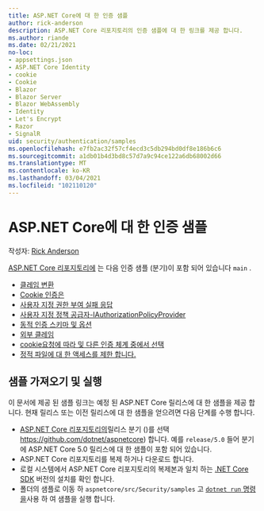 ```yaml
---
title: ASP.NET Core에 대 한 인증 샘플
author: rick-anderson
description: ASP.NET Core 리포지토리의 인증 샘플에 대 한 링크를 제공 합니다.
ms.author: riande
ms.date: 02/21/2021
no-loc:
- appsettings.json
- ASP.NET Core Identity
- cookie
- Cookie
- Blazor
- Blazor Server
- Blazor WebAssembly
- Identity
- Let's Encrypt
- Razor
- SignalR
uid: security/authentication/samples
ms.openlocfilehash: e7fb2ac32f57cf4ecd3c5db294bd0df8e186b6c6
ms.sourcegitcommit: a1db01b4d3bd8c57d7a9c94ce122a6db68002d66
ms.translationtype: MT
ms.contentlocale: ko-KR
ms.lasthandoff: 03/04/2021
ms.locfileid: "102110120"
---
```

# <a name="authentication-samples-for-aspnet-core"></a>ASP.NET Core에 대 한 인증 샘플

작성자: [Rick Anderson](https://twitter.com/RickAndMSFT)

[ASP.NET Core 리포지토리에](https://github.com/dotnet/aspnetcore) 는 다음 인증 샘플 (분기)이 포함 되어 있습니다 `main` .

* [클레임 변환](https://github.com/dotnet/aspnetcore/tree/main/src/Security/samples/ClaimsTransformation)
* [Cookie 인증은](https://github.com/dotnet/aspnetcore/tree/main/src/Security/samples/Cookies)
* [사용자 지정 권한 부여 실패 응답](https://github.com/dotnet/aspnetcore/tree/main/src/Security/samples/CustomAuthorizationFailureResponse)
* [사용자 지정 정책 공급자-IAuthorizationPolicyProvider](https://github.com/dotnet/aspnetcore/tree/main/src/Security/samples/CustomPolicyProvider)
* [동적 인증 스키마 및 옵션](https://github.com/dotnet/aspnetcore/tree/main/src/Security/samples/DynamicSchemes)
* [외부 클레임](https://github.com/dotnet/aspnetcore/tree/main/src/Security/samples/Identity.ExternalClaims)
* [cookie요청에 따라 및 다른 인증 체계 중에서 선택](https://github.com/dotnet/aspnetcore/tree/main/src/Security/samples/PathSchemeSelection)
* [정적 파일에 대 한 액세스를 제한 합니다.](https://github.com/dotnet/aspnetcore/tree/main/src/Security/samples/StaticFilesAuth)

## <a name="obtain-and-run-the-samples"></a>샘플 가져오기 및 실행

이 문서에 제공 된 샘플 링크는 예정 된 ASP.NET Core 릴리스에 대 한 샘플을 제공 합니다. 현재 릴리스 또는 이전 릴리스에 대 한 샘플을 얻으려면 다음 단계를 수행 합니다.

* [ASP.NET Core 리포지토리의](https://github.com/dotnet/aspnetcore)릴리스 분기 ()를 선택 https://github.com/dotnet/aspnetcore) 합니다. 예를 `release/5.0` 들어 분기에 ASP.NET Core 5.0 릴리스에 대 한 샘플이 포함 되어 있습니다.
* ASP.NET Core 리포지토리를 복제 하거나 다운로드 합니다.
* 로컬 시스템에서 ASP.NET Core 리포지토리의 복제본과 일치 하는 [.NET Core SDK](https://dotnet.microsoft.com/download/dotnet-core) 버전의 설치를 확인 합니다.
* 폴더의 샘플로 이동 하 `aspnetcore/src/Security/samples` 고 [ `dotnet run` 명령을](/dotnet/core/tools/dotnet-run)사용 하 여 샘플을 실행 합니다.
